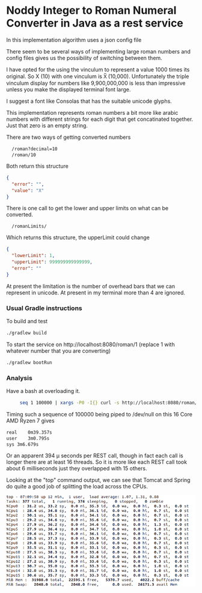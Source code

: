 # Noddy Integer to Roman Numeral Converter in Java as a rest service

In this implementation algorithm uses a json config file

There seem to be several ways of implementing large roman numbers and config files gives us the possibility of switching between them.

I have opted for the using the vinculum to represent a value 1000 times its original. So X (10) with one vinculum is X̅ (10,000).
Unfortunately the triple vinculum display for numbers like 9,900,000,000 is less than impressive unless you make the displayed terminal font large.

I suggest a font like Consolas that has the suitable unicode glyphs.

This implementation represents roman numbers a bit more like arabic numbers with different strings for each digit that get concatinated together. Just that zero is an empty string.

There are two ways of getting converted numbers

```
  /roman?decimal=10
  /roman/10
```

Both return this structure 
```json
{
  "error": "",
  "value": "X"
}
```

There is one call to get the lower and upper limits on what can be converted.

```
  /romanLimits/
```
Which returns this structure, the upperLimit could change
```json
{
  "lowerLimit": 1,
  "upperLimit": 999999999999999,
  "error": ""
}
```
At present the limitation is the number of overhead bars that we can represent in unicode. At present in my terminal more than 4 are ignored.

### Usual Gradle instructions
To build and test
```bash
./gradlew build
```

To start the service on http://localhost:8080/roman/1
(replace 1 with whatever number that you are converting)
```bash
./gradlew bootRun
```

### Analysis

Have a bash at overloading it.
```bash
     seq 1 100000 | xargs -P0 -I{} curl -s http://localhost:8080/roman/{}
```

Timing such a sequence of 100000 being piped to /dev/null on this 16 Core AMD Ryzen 7 gives 
```
real	0m39.357s
user	3m0.795s
sys	3m6.679s
```
Or an apparent 394 µ seconds per REST call, though in fact each call is longer there are at least 16 threads.
So it is more like each REST call took about 6 milliseconds just they overlapped with 15 others.

Looking at the "top" command output, we can see that Tomcat and Spring do quite a good job of splitting the load across the CPUs.

![Top](topRunning.png)